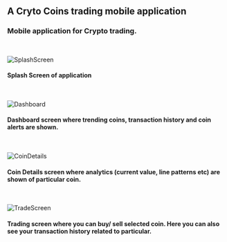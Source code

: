 ## A Cryto Coins trading mobile application
### Mobile application for Crypto trading.
<br/>

![SplashScreen](https://user-images.githubusercontent.com/99186932/167394376-cf55719d-af01-47fd-89fa-8a0b079dcba0.PNG)
#### Splash Screen of application
<br/>

![Dashboard](https://user-images.githubusercontent.com/99186932/167394600-7df00a08-f840-4e37-bbc4-9d1dfb247b14.PNG)
#### Dashboard screen where trending coins, transaction history and coin alerts are shown.
<br/>

![CoinDetails](https://user-images.githubusercontent.com/99186932/167394992-dfa5eb19-4eca-4556-9b5a-83ef40d40cc0.PNG)
#### Coin Details screen where analytics (current value, line patterns etc) are shown of particular coin.
<br/>

![TradeScreen](https://user-images.githubusercontent.com/99186932/167395304-591827ed-ffe5-4dcb-a293-20a226955ca2.PNG)
#### Trading screen where you can buy/ sell selected coin. Here you can also see your transaction history related to particular.
<br/>

